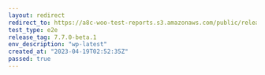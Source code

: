 ```yaml
---
layout: redirect
redirect_to: https://a8c-woo-test-reports.s3.amazonaws.com/public/release/7.7.0-beta.1/wp-latest/e2e/index.html
test_type: e2e
release_tag: 7.7.0-beta.1
env_description: "wp-latest"
created_at: "2023-04-19T02:52:35Z"
passed: true
---
```

